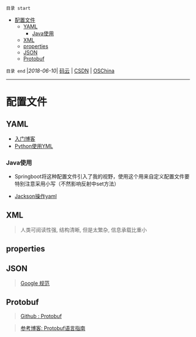 `目录 start`
 
- [配置文件](#配置文件)
    - [YAML](#yaml)
        - [Java使用](#java使用)
    - [XML](#xml)
    - [properties](#properties)
    - [JSON](#json)
    - [Protobuf](#protobuf)

`目录 end` |_2018-06-10_| [码云](https://gitee.com/kcp1104) | [CSDN](http://blog.csdn.net/kcp606) | [OSChina](https://my.oschina.net/kcp1104)
****************************************
# 配置文件

## YAML

- [入门博客](http://blog.csdn.net/liukuan73/article/details/78031693)
- [Python使用YML](http://www.cnblogs.com/c9com/archive/2013/01/05/2845539.html)

### Java使用
- Springboot将这种配置文件引入了我的视野，使用这个用来自定义配置文件要特别注意采用小写（不然影响反射中set方法）

- [Jackson操作yaml](https://dzone.com/articles/read-yaml-in-java-with-jackson)

## XML
> 人类可阅读性强, 结构清晰, 但是太繁杂, 信息承载比重小

## properties


## JSON
> [Google 规范](https://github.com/darcyliu/google-styleguide/blob/master/JSONStyleGuide.md)

## Protobuf
> [Github : Protobuf](https://github.com/google/protobuf)

> [参考博客: Protobuf语言指南](http://www.cnblogs.com/dkblog/archive/2012/03/27/2419010.html)


